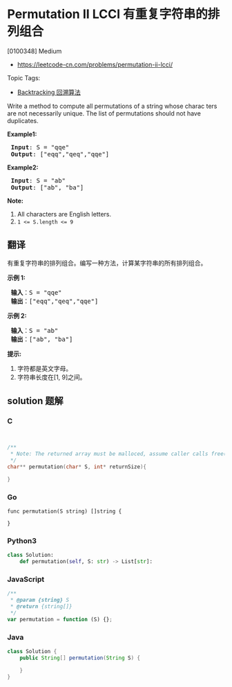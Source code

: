 # Permutation II LCCI 有重复字符串的排列组合

[0100348] Medium

- https://leetcode-cn.com/problems/permutation-ii-lcci/

Topic Tags:

- [Backtracking 回溯算法](https://leetcode-cn.com/tag/backtracking/)

Write a method to compute all permutations of a string whose charac­ ters are not necessarily unique. The list of permutations should not have duplicates.

**Example1:**

<pre><strong> Input</strong>: S = "qqe"
<strong> Output</strong>: ["eqq","qeq","qqe"]
</pre>

**Example2:**

<pre><strong> Input</strong>: S = "ab"
<strong> Output</strong>: ["ab", "ba"]
</pre>

**Note:**

1.  All characters are English letters.
2.  `1 <= S.length <= 9`

## 翻译

有重复字符串的排列组合。编写一种方法，计算某字符串的所有排列组合。

**示例 1:**

<pre><strong> 输入</strong>：S = "qqe"
<strong> 输出</strong>：["eqq","qeq","qqe"]
</pre>

**示例 2:**

<pre><strong> 输入</strong>：S = "ab"
<strong> 输出</strong>：["ab", "ba"]
</pre>

**提示:**

1.  字符都是英文字母。
2.  字符串长度在\[1, 9\]之间。

## solution 题解

### C

```c


/**
 * Note: The returned array must be malloced, assume caller calls free().
 */
char** permutation(char* S, int* returnSize){

}


```

### Go

```golang
func permutation(S string) []string {

}
```

### Python3

```python
class Solution:
    def permutation(self, S: str) -> List[str]:
```

### JavaScript

```javascript
/**
 * @param {string} S
 * @return {string[]}
 */
var permutation = function (S) {};
```

### Java

```java
class Solution {
    public String[] permutation(String S) {

    }
}
```
